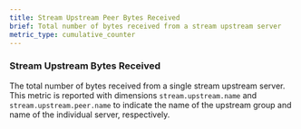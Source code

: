 ```yaml
---
title: Stream Upstream Peer Bytes Received
brief: Total number of bytes received from a stream upstream server
metric_type: cumulative_counter
---
```

### Stream Upstream Bytes Received
The total number of bytes received from a single stream upstream server. This metric is reported
with dimensions `stream.upstream.name` and `stream.upstream.peer.name` to indicate the name of the upstream group
and name of the individual server, respectively.
